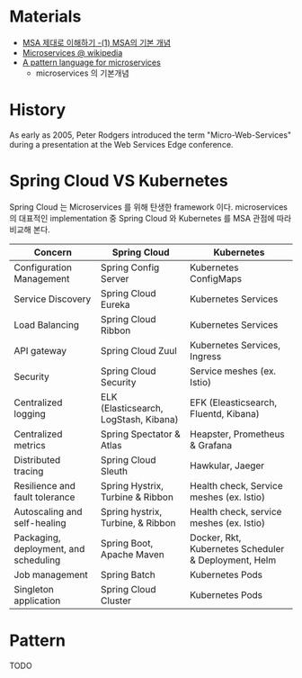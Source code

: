 # Materials

* [MSA 제대로 이해하기 -(1) MSA의 기본 개념](https://velog.io/@tedigom/MSA-%EC%A0%9C%EB%8C%80%EB%A1%9C-%EC%9D%B4%ED%95%B4%ED%95%98%EA%B8%B0-1-MSA%EC%9D%98-%EA%B8%B0%EB%B3%B8-%EA%B0%9C%EB%85%90-3sk28yrv0e)
* [Microservices @ wikipedia](https://en.wikipedia.org/wiki/Microservices)
* [A pattern language for microservices](https://microservices.io/patterns/index.html)
  - microservices 의 기본개념
  
# History

As early as 2005, Peter Rodgers introduced the term "Micro-Web-Services" during a presentation at the Web Services Edge conference.

# Spring Cloud VS Kubernetes

Spring Cloud 는 Microservices 를 위해 탄생한 framework 이다.
microservices 의 대표적인 implementation 중 Spring Cloud 와 Kubernetes 를 MSA 관점에 따라 비교해 본다.

| Concern                               | Spring Cloud                          | Kubernetes                                           |
| ------------------------------------- | ------------------------------------- | ---------------------------------------------------- |
| Configuration Management              | Spring Config Server                  | Kubernetes ConfigMaps                                |
| Service Discovery                     | Spring Cloud Eureka                   | Kubernetes Services                                  |
| Load Balancing                        | Spring Cloud Ribbon                   | Kubernetes Services                                  |
| API gateway                           | Spring Cloud Zuul                     | Kubernetes Services, Ingress                         |
| Security                              | Spring Cloud Security                 | Service meshes (ex. Istio)                           |
| Centralized logging                   | ELK (Elasticsearch, LogStash, Kibana) | EFK (Eleasticsearch, Fluentd, Kibana)                |
| Centralized metrics                   | Spring Spectator & Atlas              | Heapster, Prometheus & Grafana                       |
| Distributed tracing                   | Spring Cloud Sleuth                   | Hawkular, Jaeger                                     |
| Resilience and fault tolerance        | Spring Hystrix, Turbine & Ribbon      | Health check, Service meshes (ex. Istio)             |
| Autoscaling and self-healing          | Spring hystrix, Turbine, & Ribbon     | Health check, service meshes (ex. Istio)             |
| Packaging, deployment, and scheduling | Spring Boot, Apache Maven             | Docker, Rkt, Kubernetes Scheduler & Deployment, Helm |
| Job management                        | Spring Batch                          | Kubernetes Pods                                      |
| Singleton application                 | Spring Cloud Cluster                  | Kubernetes Pods                                      |
 
# Pattern

TODO
